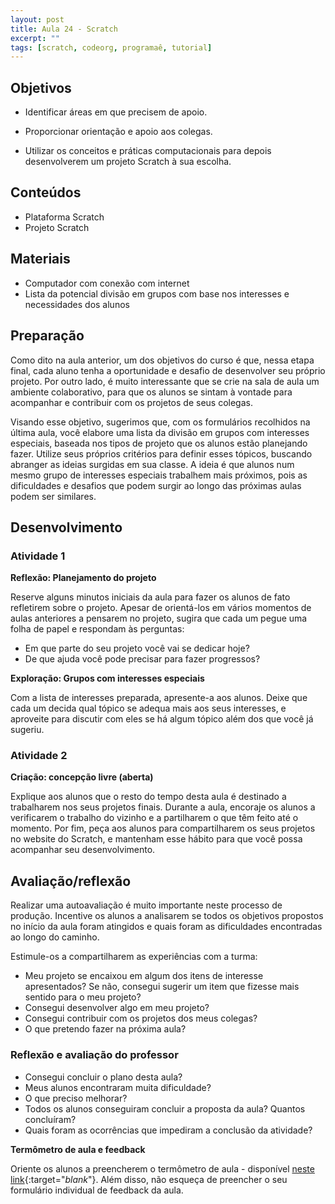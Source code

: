 ```yaml
---
layout: post
title: Aula 24 - Scratch
excerpt: ""
tags: [scratch, codeorg, programaê, tutorial]
---
```


## Objetivos

- Identificar áreas em que precisem de apoio.

- Proporcionar orientação e apoio aos colegas.

- Utilizar os conceitos e práticas computacionais para depois desenvolverem um projeto Scratch à sua escolha.


## Conteúdos

- Plataforma Scratch
- Projeto Scratch

## Materiais

- Computador com conexão com internet
- Lista da potencial divisão em grupos com base nos interesses e necessidades dos alunos

## Preparação

Como dito na aula anterior, um dos objetivos do curso é que, nessa etapa final, cada aluno tenha a oportunidade e desafio de desenvolver seu próprio projeto. Por outro lado, é muito interessante que se crie na sala de aula um ambiente colaborativo, para que os alunos se sintam à vontade para acompanhar e contribuir com os projetos de seus colegas.

Visando esse objetivo, sugerimos que, com os formulários recolhidos na última aula, você elabore uma lista da divisão em grupos com interesses especiais, baseada nos tipos de projeto que os alunos estão planejando fazer. Utilize seus próprios critérios para definir esses tópicos, buscando abranger as ideias surgidas em sua classe. A ideia é que alunos num mesmo grupo de interesses especiais trabalhem mais próximos, pois as dificuldades e desafios que podem surgir ao longo das próximas aulas podem ser similares.


## Desenvolvimento

### Atividade 1

**Reflexão: Planejamento do projeto**

Reserve alguns minutos iniciais da aula para fazer os alunos de fato refletirem sobre o projeto. Apesar de orientá-los em vários momentos de aulas anteriores a pensarem no projeto, sugira que cada um pegue uma folha de papel e respondam às perguntas:

-	Em que parte do seu projeto você vai se dedicar hoje?
-	De que ajuda você pode precisar para fazer progressos?

**Exploração: Grupos com interesses especiais**

Com a lista de interesses preparada, apresente-a aos alunos. Deixe que cada um decida qual tópico se adequa mais aos seus interesses, e aproveite para discutir com eles se há algum tópico além dos que você já sugeriu.

### Atividade 2

**Criação: concepção livre (aberta)**

Explique aos alunos que o resto do tempo desta aula é destinado a trabalharem nos seus projetos finais. Durante a aula, encoraje os alunos a verificarem o trabalho do vizinho e a partilharem o que têm feito até o momento. Por fim, peça aos alunos para compartilharem os seus projetos no website do Scratch, e mantenham esse hábito para que você possa acompanhar seu desenvolvimento.


## Avaliação/reflexão

Realizar uma autoavaliação é muito importante neste processo de produção. Incentive os alunos a analisarem se todos os objetivos propostos no início da aula foram atingidos e quais foram as dificuldades encontradas ao longo do caminho.

Estimule-os a compartilharem as experiências com a turma:

 - Meu projeto se encaixou em algum dos itens de interesse apresentados? Se não, consegui sugerir um item que fizesse mais sentido para o meu projeto?
 - Consegui desenvolver algo em meu projeto?
 - Consegui contribuir com os projetos dos meus colegas?
 - O que pretendo fazer na próxima aula?


### Reflexão e avaliação do professor

 - Consegui concluir o plano desta aula?
 - Meus alunos encontraram muita dificuldade?
 - O que preciso melhorar?
 - Todos os alunos conseguiram concluir a proposta da aula? Quantos concluíram?
 - Quais foram as ocorrências que impediram a conclusão da atividade?

 **Termômetro de aula e feedback**

 Oriente os alunos a preencherem o termômetro de aula - disponível [neste link](http://goo.gl/FbZvEh){:target="_blank_"}. Além disso, não esqueça de preencher o seu formulário individual de feedback da aula.
